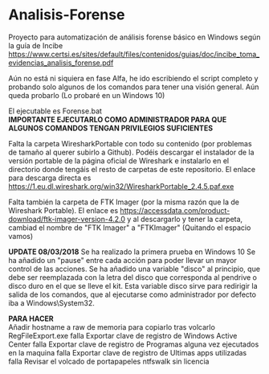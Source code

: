 # Analisis-Forense
Proyecto para automatización de análisis forense básico en Windows según la guía de Incibe <br>
https://www.certsi.es/sites/default/files/contenidos/guias/doc/incibe_toma_evidencias_analisis_forense.pdf

Aún no está ni siquiera en fase Alfa, he ido escribiendo el script completo y probando solo algunos de los comandos para tener una visión general. Aún queda probarlo (Lo probaré en un Windows 10)

El ejecutable es Forense.bat <br>
<b>IMPORTANTE EJECUTARLO COMO ADMINISTRADOR PARA QUE ALGUNOS COMANDOS TENGAN PRIVILEGIOS SUFICIENTES</b>

Falta la carpeta WiresharkPortable con todo su contenido (por problemas de tamaño al querer subirlo a Github). Podéis descargar el instalador de la versión portable de la página oficial de Wireshark e instalarlo en el directorio donde tengáis el resto de carpetas de este repositorio.
El enlace para descarga directa es https://1.eu.dl.wireshark.org/win32/WiresharkPortable_2.4.5.paf.exe

Falta también la carpeta de FTK Imager (por la misma razón que la de Wireshark Portable). El enlace es https://accessdata.com/product-download/ftk-imager-version-4.2.0 y al descargarlo y tener la carpeta, cambiad el nombre de "FTK Imager" a "FTKImager" (Quitando el espacio vamos)

**UPDATE 08/03/2018**
Se ha realizado la primera prueba en Windows 10
Se ha añadido un "pause" entre cada acción para poder llevar un mayor control de las acciones.
Se ha añadido una variable "disco" al principio, que debe ser reemplazada con la letra del disco que corresponda al pendrive o disco duro en el que se lleve el kit.
Esta variable disco sirve para redirigir la salida de los comandos, que al ejecutarse como administrador por defecto iba a Windows\System32.

**PARA HACER**<br>
Añadir hostname a raw de memoria para copiarlo tras volcarlo
RegFileExport.exe falla
Exportar clave de registro de Windows Active Center falla
Exportar clave de registro de  Programas alguna vez ejecutados en la maquina falla
Exportar clave de registro de Ultimas apps utilizadas falla
Revisar el volcado de portapapeles
ntfswalk sin licencia
